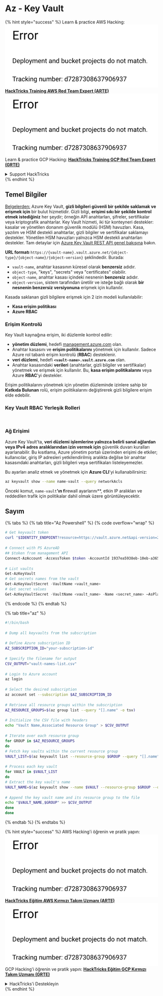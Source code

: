# Az - Key Vault

{% hint style="success" %}
Learn & practice AWS Hacking:<img src="../../../.gitbook/assets/image (1) (1).png" alt="" data-size="line">[**HackTricks Training AWS Red Team Expert (ARTE)**](https://training.hacktricks.xyz/courses/arte)<img src="../../../.gitbook/assets/image (1) (1).png" alt="" data-size="line">\
Learn & practice GCP Hacking: <img src="../../../.gitbook/assets/image (2).png" alt="" data-size="line">[**HackTricks Training GCP Red Team Expert (GRTE)**<img src="../../../.gitbook/assets/image (2).png" alt="" data-size="line">](https://training.hacktricks.xyz/courses/grte)

<details>

<summary>Support HackTricks</summary>

* Check the [**subscription plans**](https://github.com/sponsors/carlospolop)!
* **Join the** 💬 [**Discord group**](https://discord.gg/hRep4RUj7f) or the [**telegram group**](https://t.me/peass) or **follow** us on **Twitter** 🐦 [**@hacktricks\_live**](https://twitter.com/hacktricks\_live)**.**
* **Share hacking tricks by submitting PRs to the** [**HackTricks**](https://github.com/carlospolop/hacktricks) and [**HackTricks Cloud**](https://github.com/carlospolop/hacktricks-cloud) github repos.

</details>
{% endhint %}

## Temel Bilgiler

[Belgelerden:](https://learn.microsoft.com/en-us/azure/key-vault/general/basic-concepts) Azure Key Vault, **gizli bilgileri güvenli bir şekilde saklamak ve erişmek için** bir bulut hizmetidir. Gizli bilgi, **erişimi sıkı bir şekilde kontrol etmek istediğiniz** her şeydir; örneğin API anahtarları, şifreler, sertifikalar veya kriptografik anahtarlar. Key Vault hizmeti, iki tür konteyneri destekler: kasalar ve yönetilen donanım güvenlik modülü (HSM) havuzları. Kasa, yazılım ve HSM destekli anahtarlar, gizli bilgiler ve sertifikalar saklamayı destekler. Yönetilen HSM havuzları yalnızca HSM destekli anahtarları destekler. Tam detaylar için [Azure Key Vault REST API genel bakışına](https://learn.microsoft.com/en-us/azure/key-vault/general/about-keys-secrets-certificates) bakın.

**URL formatı** `https://{vault-name}.vault.azure.net/{object-type}/{object-name}/{object-version}` şeklindedir. Burada:

* `vault-name`, anahtar kasasının küresel olarak **benzersiz** adıdır.
* `object-type`, "keys", "secrets" veya "certificates" olabilir.
* `object-name`, anahtar kasası içindeki nesnenin **benzersiz** adıdır.
* `object-version`, sistem tarafından üretilir ve isteğe bağlı olarak **bir nesnenin benzersiz versiyonuna** erişmek için kullanılır.

Kasada saklanan gizli bilgilere erişmek için 2 izin modeli kullanılabilir:

* **Kasa erişim politikası**
* **Azure RBAC**

### Erişim Kontrolü <a href="#access-control" id="access-control"></a>

Key Vault kaynağına erişim, iki düzlemle kontrol edilir:

* **yönetim düzlemi**, hedefi [management.azure.com](http://management.azure.com/) olan.
* Anahtar kasasını ve **erişim politikalarını** yönetmek için kullanılır. Sadece Azure rol tabanlı erişim kontrolü (**RBAC**) desteklenir.
* **veri düzlemi**, hedefi **`<vault-name>.vault.azure.com`** olan.
* Anahtar kasasındaki **verileri** (anahtarlar, gizli bilgiler ve sertifikalar) yönetmek ve erişmek için kullanılır. Bu, **kasa erişim politikalarını** veya Azure **RBAC**'yi destekler.

Erişim politikalarını yönetmek için yönetim düzleminde izinlere sahip bir **Katkıda Bulunan** rolü, erişim politikalarını değiştirerek gizli bilgilere erişim elde edebilir.

### Key Vault RBAC Yerleşik Rolleri <a href="#rbac-built-in-roles" id="rbac-built-in-roles"></a>

<figure><img src="../../../.gitbook/assets/image (27).png" alt=""><figcaption></figcaption></figure>

### Ağ Erişimi

Azure Key Vault'ta, **veri düzlemi işlemlerine yalnızca belirli sanal ağlardan veya IPv4 adres aralıklarından izin vermek için** güvenlik duvarı kuralları ayarlanabilir. Bu kısıtlama, Azure yönetim portalı üzerinden erişimi de etkiler; kullanıcılar, giriş IP adresleri yetkilendirilmiş aralıkta değilse bir anahtar kasasındaki anahtarları, gizli bilgileri veya sertifikaları listeleyemezler.

Bu ayarları analiz etmek ve yönetmek için **Azure CLI**'yi kullanabilirsiniz:
```bash
az keyvault show --name name-vault --query networkAcls
```
Önceki komut, `name-vault`**'ın f**irewall ayarlarını**, etkin IP aralıkları ve reddedilen trafik için politikalar dahil olmak üzere görüntüleyecektir.

## Sayım

{% tabs %}
{% tab title="Az Powershell" %}
{% code overflow="wrap" %}
```powershell
# Get keyvault token
curl "$IDENTITY_ENDPOINT?resource=https://vault.azure.net&api-version=2017-09-01" -H secret:$IDENTITY_HEADER

# Connect with PS AzureAD
## $token from management API
Connect-AzAccount -AccessToken $token -AccountId 1937ea5938eb-10eb-a365-10abede52387 -KeyVaultAccessToken $keyvaulttoken

# List vaults
Get-AzKeyVault
# Get secrets names from the vault
Get-AzKeyVaultSecret -VaultName <vault_name>
# Get secret values
Get-AzKeyVaultSecret -VaultName <vault_name> -Name <secret_name> –AsPlainText
```
{% endcode %}
{% endtab %}

{% tab title="az" %}
```bash
#!/bin/bash

# Dump all keyvaults from the subscription

# Define Azure subscription ID
AZ_SUBSCRIPTION_ID="your-subscription-id"

# Specify the filename for output
CSV_OUTPUT="vault-names-list.csv"

# Login to Azure account
az login

# Select the desired subscription
az account set --subscription $AZ_SUBSCRIPTION_ID

# Retrieve all resource groups within the subscription
AZ_RESOURCE_GROUPS=$(az group list --query "[].name" -o tsv)

# Initialize the CSV file with headers
echo "Vault Name,Associated Resource Group" > $CSV_OUTPUT

# Iterate over each resource group
for GROUP in $AZ_RESOURCE_GROUPS
do
# Fetch key vaults within the current resource group
VAULT_LIST=$(az keyvault list --resource-group $GROUP --query "[].name" -o tsv)

# Process each key vault
for VAULT in $VAULT_LIST
do
# Extract the key vault's name
VAULT_NAME=$(az keyvault show --name $VAULT --resource-group $GROUP --query "name" -o tsv)

# Append the key vault name and its resource group to the file
echo "$VAULT_NAME,$GROUP" >> $CSV_OUTPUT
done
done
```
{% endtab %}
{% endtabs %}

{% hint style="success" %}
AWS Hacking'i öğrenin ve pratik yapın:<img src="../../../.gitbook/assets/image (1) (1).png" alt="" data-size="line">[**HackTricks Eğitim AWS Kırmızı Takım Uzmanı (ARTE)**](https://training.hacktricks.xyz/courses/arte)<img src="../../../.gitbook/assets/image (1) (1).png" alt="" data-size="line">\
GCP Hacking'i öğrenin ve pratik yapın: <img src="../../../.gitbook/assets/image (2).png" alt="" data-size="line">[**HackTricks Eğitim GCP Kırmızı Takım Uzmanı (GRTE)**<img src="../../../.gitbook/assets/image (2).png" alt="" data-size="line">](https://training.hacktricks.xyz/courses/grte)

<details>

<summary>HackTricks'i Destekleyin</summary>

* [**abonelik planlarını**](https://github.com/sponsors/carlospolop) kontrol edin!
* **💬 [**Discord grubuna**](https://discord.gg/hRep4RUj7f) veya [**telegram grubuna**](https://t.me/peass) katılın ya da **Twitter'da** 🐦 [**@hacktricks\_live**](https://twitter.com/hacktricks\_live)**'i takip edin.**
* **Hacking ipuçlarını paylaşmak için** [**HackTricks**](https://github.com/carlospolop/hacktricks) ve [**HackTricks Cloud**](https://github.com/carlospolop/hacktricks-cloud) github reposuna PR gönderin.

</details>
{% endhint %}
